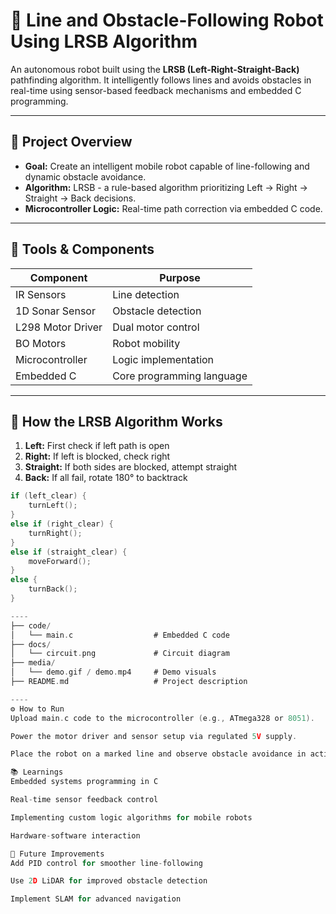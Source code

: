 # 🤖 Line and Obstacle-Following Robot Using LRSB Algorithm

An autonomous robot built using the **LRSB (Left-Right-Straight-Back)** pathfinding algorithm. It intelligently follows lines and avoids obstacles in real-time using sensor-based feedback mechanisms and embedded C programming.

---

## 🚀 Project Overview

- **Goal:** Create an intelligent mobile robot capable of line-following and dynamic obstacle avoidance.
- **Algorithm:** LRSB - a rule-based algorithm prioritizing Left → Right → Straight → Back decisions.
- **Microcontroller Logic:** Real-time path correction via embedded C code.

---

## 🧰 Tools & Components

| Component         | Purpose                          |
|------------------|----------------------------------|
| IR Sensors        | Line detection                   |
| 1D Sonar Sensor   | Obstacle detection               |
| L298 Motor Driver | Dual motor control               |
| BO Motors         | Robot mobility                   |
| Microcontroller   | Logic implementation             |
| Embedded C        | Core programming language        |

---


## 🧠 How the LRSB Algorithm Works

1. **Left:** First check if left path is open
2. **Right:** If left is blocked, check right
3. **Straight:** If both sides are blocked, attempt straight
4. **Back:** If all fail, rotate 180° to backtrack

```c
if (left_clear) {
    turnLeft();
}
else if (right_clear) {
    turnRight();
}
else if (straight_clear) {
    moveForward();
}
else {
    turnBack();
}

----
├── code/
│   └── main.c                  # Embedded C code
├── docs/
│   └── circuit.png             # Circuit diagram
├── media/
│   └── demo.gif / demo.mp4     # Demo visuals
├── README.md                   # Project description

----
⚙️ How to Run
Upload main.c code to the microcontroller (e.g., ATmega328 or 8051).

Power the motor driver and sensor setup via regulated 5V supply.

Place the robot on a marked line and observe obstacle avoidance in action!

📚 Learnings
Embedded systems programming in C

Real-time sensor feedback control

Implementing custom logic algorithms for mobile robots

Hardware-software interaction

🌟 Future Improvements
Add PID control for smoother line-following

Use 2D LiDAR for improved obstacle detection

Implement SLAM for advanced navigation
